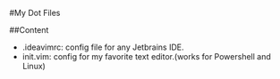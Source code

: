 #My Dot Files

##Content

* .ideavimrc: config file for any Jetbrains IDE.
* init.vim: config for my favorite text editor.(works for Powershell and Linux)
